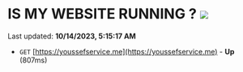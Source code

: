 # IS MY WEBSITE RUNNING ? [![](https://img.shields.io/static/v1?label=Sponsor&message=%E2%9D%A4&logo=GitHub&color=%23fe8e86)](https://github.com/sponsors/<username>)

Last updated: **10/14/2023, 5:15:17 AM**

- `GET` [https://youssefservice.me](https://youssefservice.me) - **Up** (807ms)
